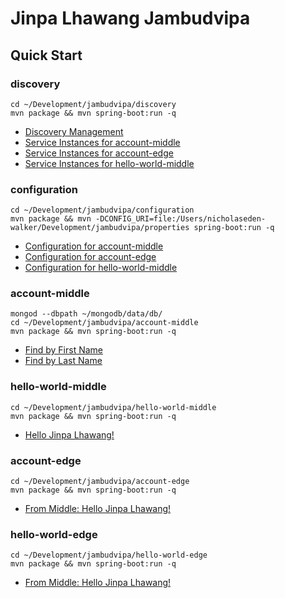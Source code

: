 # Jinpa Lhawang Jambudvipa

## Quick Start

### discovery

```
cd ~/Development/jambudvipa/discovery
mvn package && mvn spring-boot:run -q
```

* [Discovery Management](http://localhost:8761)
* [Service Instances for account-middle](http://localhost:8090/service-instances/account-middle)
* [Service Instances for account-edge](http://localhost:8092/service-instances/account-edge)
* [Service Instances for hello-world-middle](http://localhost:8091/service-instances/hello-world-middle)

### configuration

```
cd ~/Development/jambudvipa/configuration
mvn package && mvn -DCONFIG_URI=file:/Users/nicholaseden-walker/Development/jambudvipa/properties spring-boot:run -q
```

* [Configuration for account-middle](http://localhost:8888/account-middle/master)
* [Configuration for account-edge](http://localhost:8888/account-edge/master)
* [Configuration for hello-world-middle](http://localhost:8888/hello-world-middle/master)

### account-middle

```
mongod --dbpath ~/mongodb/data/db/
cd ~/Development/jambudvipa/account-middle
mvn package && mvn spring-boot:run -q
```

* [Find by First Name](http://localhost:8090/accounts/search/findByFirstName?firstName=Jinpa)
* [Find by Last Name](http://localhost:8090/accounts/search/findByLastName?lastName=Lhawang)

### hello-world-middle

```
cd ~/Development/jambudvipa/hello-world-middle
mvn package && mvn spring-boot:run -q
```

* [Hello Jinpa Lhawang!](http://localhost:8092)

### account-edge

```
cd ~/Development/jambudvipa/account-edge
mvn package && mvn spring-boot:run -q
```

* [From Middle: Hello Jinpa Lhawang!](http://localhost:8091)

### hello-world-edge

```
cd ~/Development/jambudvipa/hello-world-edge
mvn package && mvn spring-boot:run -q
```

* [From Middle: Hello Jinpa Lhawang!](http://localhost:8093)
